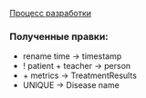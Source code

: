 [Процесс разработки](https://www.figma.com/file/cjieQBgwqYllsGHXev913U/%D0%91%D0%94-%D0%9B%D0%B0%D0%B11?type=whiteboard&t=dVriWTyfW8Jbof1P-6)

### Полученные правки:
- rename time -> timestamp
- ! patient + teacher -> person
- \+ metrics -> TreatmentResults
- UNIQUE -> Disease name